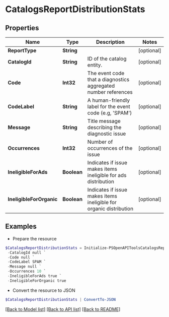 # CatalogsReportDistributionStats
## Properties

Name | Type | Description | Notes
------------ | ------------- | ------------- | -------------
**ReportType** | **String** |  | [optional] 
**CatalogId** | **String** | ID of the catalog entity. | [optional] 
**Code** | **Int32** | The event code that a diagnostics aggregated number references | [optional] 
**CodeLabel** | **String** | A human-friendly label for the event code (e.g, &#39;SPAM&#39;) | [optional] 
**Message** | **String** | Title message describing the diagnostic issue | [optional] 
**Occurrences** | **Int32** | Number of occurrences of the issue | [optional] 
**IneligibleForAds** | **Boolean** | Indicates if issue makes items ineligible for ads distribution | [optional] 
**IneligibleForOrganic** | **Boolean** | Indicates if issue makes items ineligible for organic distribution | [optional] 

## Examples

- Prepare the resource
```powershell
$CatalogsReportDistributionStats = Initialize-PSOpenAPIToolsCatalogsReportDistributionStats  -ReportType null `
 -CatalogId null `
 -Code null `
 -CodeLabel SPAM `
 -Message null `
 -Occurrences 10 `
 -IneligibleForAds true `
 -IneligibleForOrganic true
```

- Convert the resource to JSON
```powershell
$CatalogsReportDistributionStats | ConvertTo-JSON
```

[[Back to Model list]](../README.md#documentation-for-models) [[Back to API list]](../README.md#documentation-for-api-endpoints) [[Back to README]](../README.md)

